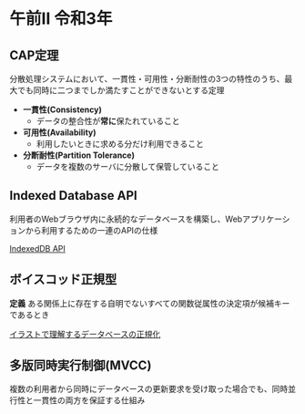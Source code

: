 # 午前Ⅱ 令和3年

## CAP定理

分散処理システムにおいて、一貫性・可用性・分断耐性の3つの特性のうち、最大でも同時に二つまでしか満たすことができないとする定理

- **一貫性(Consistency)**
  - データの整合性が**常に**保たれていること
- **可用性(Availability)**
  - 利用したいときに求める分だけ利用できること
- **分断耐性(Partition Tolerance)**
  - データを複数のサーバに分散して保管していること

## Indexed Database API

利用者のWebブラウザ内に永続的なデータベースを構築し、Webアプリケーションから利用するための一連のAPIの仕様

[IndexedDB API](https://developer.mozilla.org/ja/docs/Web/API/IndexedDB_API)

## ボイスコッド正規型

**定義**
ある関係上に存在する自明でないすべての関数従属性の決定項が候補キーであるとき

[イラストで理解するデータベースの正規化](https://zenn.dev/keisuke90/articles/66ecb7956a6816#%E3%83%9C%E3%82%A4%E3%82%B9%E3%83%BB%E3%82%B3%E3%83%83%E3%83%89%E6%AD%A3%E8%A6%8F%E5%BD%A2)

## 多版同時実行制御(MVCC)

複数の利用者から同時にデータベースの更新要求を受け取った場合でも、同時並行性と一貫性の両方を保証する仕組み